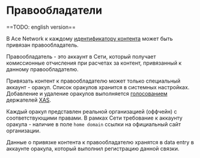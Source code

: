# Правообладатели

==TODO: english version==

В Ace Network к каждому [идентификатору контента][1] может быть привязан правообладатель.

Правообладатель - это аккаунт в Сети, который получает комиссионные отчисления при расчетах за контент, привязанный к данному правообладателю.

Привязать контент к правообладателю может только специальный аккаунт - оракул.
Список оракулов хранится в системных настройках.
Добавление и удаление оракулов выполняется [голосованием][2] держателей [XAS][3].

Каждый оракул представлен реальной организацией (оффчейн) с соответствующими правами.
В рамках Сети требование к аккаунту оракула - наличие в поле `home domain` ссылки на официальный сайт организации.

Данные о привязке контента к правообладателю хранятся в data entry в аккаунте оракула, который выполнил регистрацию данной связки.


[1]: ../glossary/content-identifier.md
[2]: ../glossary/system-settings.md#_3
[3]: ../system-tokens/ace-asset.md